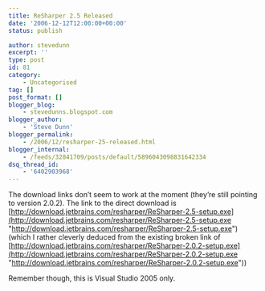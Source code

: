 ```yaml
---
title: ReSharper 2.5 Released
date: '2006-12-12T12:00:00+00:00'
status: publish

author: stevedunn
excerpt: ''
type: post
id: 81
category:
    - Uncategorised
tag: []
post_format: []
blogger_blog:
    - stevedunns.blogspot.com
blogger_author:
    - 'Steve Dunn'
blogger_permalink:
    - /2006/12/resharper-25-released.html
blogger_internal:
    - /feeds/32841709/posts/default/5896043098831642334
dsq_thread_id:
    - '6402903968'
---
```

The download links don’t seem to work at the moment (they’re still pointing to version 2.0.2). The link to the direct download is [http://download.jetbrains.com/resharper/ReSharper-2.5-setup.exe](http://download.jetbrains.com/resharper/ReSharper-2.5-setup.exe "http://download.jetbrains.com/resharper/ReSharper-2.5-setup.exe") (which I rather cleverly deduced from the existing broken link of [http://download.jetbrains.com/resharper/ReSharper-2.0.2-setup.exe](http://download.jetbrains.com/resharper/ReSharper-2.0.2-setup.exe "http://download.jetbrains.com/resharper/ReSharper-2.0.2-setup.exe"))

Remember though, this is Visual Studio 2005 only.